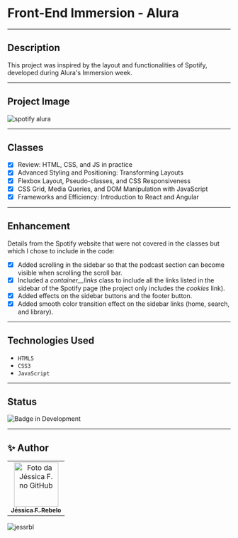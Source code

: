 # Front-End Immersion - Alura

___

## Description
This project was inspired by the layout and functionalities of Spotify, developed during Alura's Immersion week.

___

## Project Image

![spotify alura](https://github.com/jessrbl/Imersao_frontend_alura/assets/69112331/d4ca5bb2-dca2-444b-b9ca-825cb52e1a47)

___

## Classes
- [X] Review: HTML, CSS, and JS in practice
- [X] Advanced Styling and Positioning: Transforming Layouts
- [X] Flexbox Layout, Pseudo-classes, and CSS Responsiveness
- [X] CSS Grid, Media Queries, and DOM Manipulation with JavaScript
- [X] Frameworks and Efficiency: Introduction to React and Angular

___

## Enhancement

Details from the Spotify website that were not covered in the classes but which I chose to include in the code:

- [X] Added scrolling in the sidebar so that the podcast section can become visible when scrolling the scroll bar.
- [X] Included a *container__links* class to include all the links listed in the sidebar of the Spotify page (the project only includes the *cookies* link).
- [X] Added effects on the sidebar buttons and the footer button.
- [X] Added smooth color transition effect on the sidebar links (home, search, and library).

___

## Technologies Used
- ``HTML5``
- ``CSS3``
- ``JavaScript``

___

## Status

![Badge in Development](https://img.shields.io/static/v1?label=STATUS&message=COMPLETED&color=FF69B4&style=for-the-badge)

___

<h2> ✨ Author</h2>

<table>
  <tr>
    <td align="center">
      <a href="https://github.com/jessrbl">
        <img src="https://avatars3.githubusercontent.com/jessrbl" width="100px;" alt="Foto da Jéssica F. no GitHub"/><br>
        <sub>
          <b>Jéssica F. Rebelo</b>
        </sub>
      </a>
    </td>
  </tr>
</table>

![jessrbl](https://github.com/jessrbl/Imersao_frontend_alura/assets/69112331/35399e94-527a-43c0-86a2-0285a68b1720)




